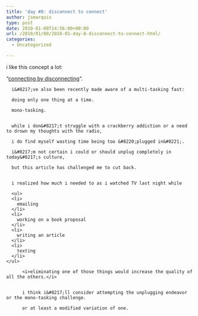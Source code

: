```yaml
---
title: 'day #8: disconnect to connect'
author: jsmarquis
type: post
date: 2010-01-08T14:56:00+00:00
url: /2010/01/08/2010-01-day-8-disconnect-to-connect-html/
categories:
  - Uncategorized

---
```

i like this concept a lot:

  &#8220;<a href="http://www.relevantmagazine.com/oempro4/track_link.php?p=Q2FtcGFpZ25JRD0xNTl8fHx8QXV0b1Jlc3BvbmRlcklEPXx8fHxTdWJzY3JpYmVySUQ9NDI4Mjd8fHx8TGlzdElEPTJ8fHx8TGlua1VSTD1hSFIwY0RvdkwzZDNkeTV5Wld4bGRtRnVkRzFoWjJGNmFXNWxMbU52YlM5c2FXWmxMM2RvYjJ4bExXeHBabVV2Wm1WaGRIVnlaWE12TVRrMk5EUXRZMjl1Ym1WamRHbHVaeTFpZVMxa2FYTmpiMjV1WldOMGFXNW58fHx8TGlua1RpdGxlPXx8fHxQcmV2aWV3PQ%3D%3D">connecting by disconnecting</a>&#8220;.</p>


      i&#8217;ve also been recently made aware of a multi-tasking fast:

      doing only one thing at a time.

      mono-tasking.


      while i don&#8217;t struggle with a crackberry addiction or a need to drown my thoughts with the radio,

      i do find myself wasting time being too &#8220;plugged in&#8221;.

      i&#8217;m not certain i could or should unplug completely in today&#8217;s culture,

      but this article has challenged me to cut back.


      i realized how much i needed to as i watched TV last night while

      <ul>
      <li>
        emailing
      </li>
      <li>
        working on a book proposal
      </li>
      <li>
        writing an article
      </li>
      <li>
        texting
      </li>
    </ul>

          <i>eliminating one of those things would increase the quality of all the others.</i>


          i think i&#8217;ll consider attempting the unplugging endeavor or the mono-tasking challenge.

          or at least a modified variation of one.